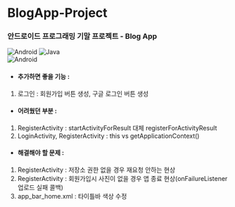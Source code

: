 # BlogApp-Project
### 안드로이드 프로그래밍 기말 프로젝트 - Blog App

![Android](https://img.shields.io/badge/Android-3DDC84?style=flat-square&logo=Android&logoColor=white)
![Java](https://img.shields.io/badge/Java-007396?style=flat-square&logo=Java&logoColor=white)
</br>
![Android](https://img.shields.io/badge/AndroidStudio-3DDC84?style=flat-square&logo=AndroidStudio&logoColor=white)

- #### 추가하면 좋을 기능 :
1. 로그인 : 회원가입 버튼 생성, 구글 로그인 버튼 생성

- #### 어려웠던 부분 :
1. RegisterActivity : startActivityForResult 대체 registerForActivityResult
2. LoginActivity, RegisterActivity : this vs getApplicationContext()

- #### 해결해야 할 문제 : 
1. RegisterActivity : 저장소 권한 없을 경우 재요청 안하는 현상
2. RegisterActivity : 회원가입시 사진이 없을 경우 앱 종료 현상(onFailureListener 업로드 실패 콜백)
3. app_bar_home.xml : 타이틀바 색상 수정
